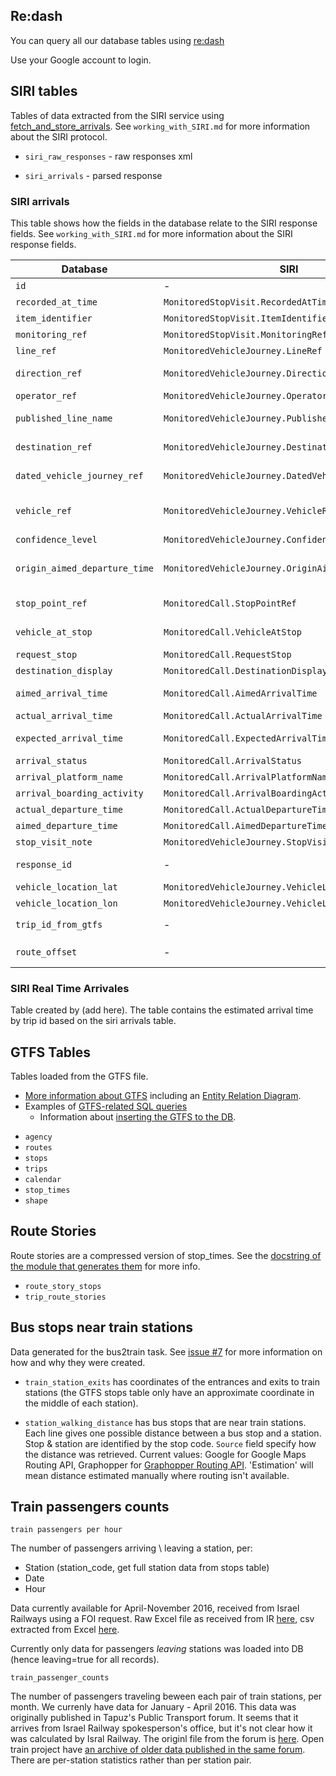 ## Re:dash
You can query all our database tables using [re:dash](https://app.redash.io/hasadna/)

Use your Google account to login.

## SIRI tables

Tables of data extracted from the SIRI service using [fetch_and_store_arrivals](https://github.com/hasadna/open-bus/blob/master/doc/fetch_and_store_arrivals.md). See `working_with_SIRI.md` for more information about the SIRI protocol. 

- `siri_raw_responses` - raw responses xml

- `siri_arrivals` - parsed response

### SIRI arrivals

This table shows how the fields in the database relate to the SIRI response fields. See `working_with_SIRI.md` for more information about the SIRI response fields. 

| Database                      | SIRI                                     | Description                              |
| ----------------------------- | ---------------------------------------- | ---------------------------------------- |
| `id`                          | -                                        | database auto increment identifier       |
| `recorded_at_time`            | `MonitoredStopVisit.RecordedAtTime`      | time stamp                               |
| `item_identifier`             | `MonitoredStopVisit.ItemIdentifier`      | ?                                        |
| `monitoring_ref`              | `MonitoredStopVisit.MonitoringRef`       | ?                                        |
| `line_ref`                    | `MonitoredVehicleJourney.LineRef`        | GTFS route code                          |
| `direction_ref`               | `MonitoredVehicleJourney.DirectionRef`   | probably direction from GTFS routes table (values are 1, 2 or 3) |
| `operator_ref`                | `MonitoredVehicleJourney.OperatorRef`    | GTFS agency id                           |
| `published_line_name`         | `MonitoredVehicleJourney.PublishedLineName` | Line number as it appears to the public (e.g. on the bus) |
| `destination_ref`             | `MonitoredVehicleJourney.DestinationRef` | GTFS stop code of the destination (last stop) |
| `dated_vehicle_journey_ref`   | `MonitoredVehicleJourney.DatedVehicleJourneyRef` | **should be** the GTFS trip id, in practice always empty |
| `vehicle_ref`                 | `MonitoredVehicleJourney.VehicleRef`     | Vehicle identifier, usually vehicle registration number (but in Dan an internal "machine number") |
| `confidence_level`            | `MonitoredVehicleJourney.ConfidenceLevel` | always empty                             |
| `origin_aimed_departure_time` | `MonitoredVehicleJourney.OriginAimedDepartureTime` | **probably** the planned departure time from the first stop. If true, could be matched to find the trip in the GTFS. |
| `stop_point_ref`              | `MonitoredCall.StopPointRef`             | Stop code for which the rest of the Monitor Call information applies. |
| `vehicle_at_stop`             | `MonitoredCall.VehicleAtStop`            | Boolean field - is the bus currently in the stop. |
| `request_stop`                | `MonitoredCall.RequestStop`              | always false                             |
| `destination_display`         | `MonitoredCall.DestinationDisplay`       | always empty                             |
| `aimed_arrival_time`          | `MonitoredCall.AimedArrivalTime`         | Planned arrival time to stop (according to GTFS?) |
| `actual_arrival_time`         | `MonitoredCall.ActualArrivalTime`        | always empty                             |
| `expected_arrival_time`       | `MonitoredCall.ExpectedArrivalTime`      | Current estimated arrival time to stop (time to be displayed on signs / apps) |
| `arrival_status`              | `MonitoredCall.ArrivalStatus`            | delayed, onTime or empty                 |
| `arrival_platform_name`       | `MonitoredCall.ArrivalPlatformName`      | always empty                             |
| `arrival_boarding_activity`   | `MonitoredCall.ArrivalBoardingActivity`  | always empty                             |
| `actual_departure_time`       | `MonitoredCall.ActualDepartureTime`      | always empty                             |
| `aimed_departure_time`        | `MonitoredCall.AimedDepartureTime`       | always empty                             |
| `stop_visit_note`             | `MonitoredVehicleJourney.StopVisitNote`  | always empty                             |
| `response_id`                 | -                                        | Foreign key for matching raw in SIRI_raw_responses |
| `vehicle_location_lat`        | `MonitoredVehicleJourney.VehicleLocation.Latitude` | Location of the vehicle                  |
| `vehicle_location_lon`        | `MonitoredVehicleJourney.VehicleLocation.Longitude` | Location of the vehicle                  |
| `trip_id_from_gtfs`           | -                                        | trip id matched by `adding_trip_id_to_siri_from_gtfs.sql`|
| `route_offset`                | -                                        |  the location of the vechile comparing to the route in percentage. |

### SIRI Real Time Arrivales

Table created by (add here). The table contains the estimated arrival time by trip id based on the siri arrivals table.

## GTFS Tables

Tables loaded from the GTFS file. 
* [More information about GTFS](https://github.com/hasadna/open-bus/blob/master/doc/working_with_GTFS.md) including an [Entity Relation Diagram](https://github.com/hasadna/open-bus/blob/master/doc/gtfs_src_entity_diagram.png). 
* Examples of [GTFS-related SQL queries](https://github.com/hasadna/open-bus/blob/master/doc/useful_GTFS_queries.md)
    * Information about [inserting the GTFS to the DB](https://github.com/hasadna/open-bus/blob/master/doc/Inserting_GTFS_to_PostGRES.md).

- `agency`
- `routes`
- `stops`
- `trips`
- `calendar`
- `stop_times`
- `shape`

## Route Stories

Route stories are a compressed version of stop_times. See the [docstring of the module that generates them](https://github.com/hasadna/open-bus/blob/master/gtfs/parser/route_stories.py) for more info.

* `route_story_stops`
* `trip_route_stories` 

## Bus stops near train stations

Data generated for the bus2train task.  See [issue #7](https://github.com/hasadna/open-bus/issues/7) for more information on how and why they were created. 

- `train_station_exits` has coordinates of the entrances and exits to train stations (the GTFS stops table only have an approximate coordinate in the middle of each station). 

- `station_walking_distance` has bus stops that are near train stations. Each line gives one possible distance between a bus stop and a station. Stop & station are identified by the stop code. `Source` field specify how the distance was retrieved. Current values: Google for Google Maps Routing API, Graphopper for [Graphopper Routing API](https://graphhopper.com/). 'Estimation' will mean distance estimated manually where routing isn't available. 


## Train passengers counts

  `train passengers per hour`

The number of passengers arriving \ leaving a station, per:

- Station (station_code, get full station data from stops table)
- Date
- Hour 

Data currently available for April-November 2016, received from Israel Railways using a FOI request. Raw Excel file as received from IR [here]([https://drive.google.com/drive/u/0/folders/0B9FEqRIWfmxLZllpdzlndVh2TVE](https://drive.google.com/drive/u/0/folders/0B9FEqRIWfmxLZllpdzlndVh2TVE)), csv extracted from Excel [here](https://drive.google.com/open?id=0B9FEqRIWfmxLMDl4VnBKcU1Qd0E). 

Currently only data for passengers *leaving* stations was loaded into DB (hence leaving=true for all records). 

`train_passenger_counts`

The number of passengers traveling beween each pair of train stations, per month. We currenly have data for January - April 2016. This data was originally published in Tapuz's Public Transport forum. It seems that it arrives from Israel Railway spokesperson's office, but it's not clear how it was calculated by Isral Railway. The originl file from the forum is [here](https://github.com/daphshez/openbus_data/blob/master/train_station_passengers/passenger%20by%20line%202016-01-04.xlsx).  Open train project have [an archive of older data published in the same forum](http://otrain.org/files/count/). There are per-station statistics rather than per station pair. 


